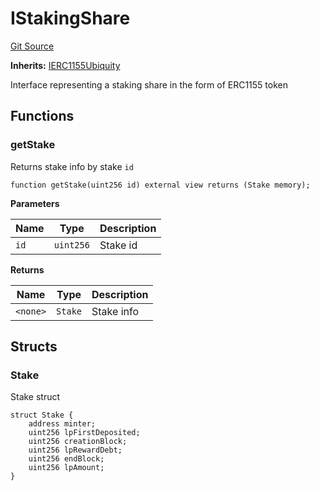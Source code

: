 # IStakingShare
[Git Source](https://github.com/ubiquity/ubiquity-dollar/blob/e160bf5b70e53d2b45eeff4c7e3dc69c842c728f/src/dollar/interfaces/IStakingShare.sol)

**Inherits:**
[IERC1155Ubiquity](/src/dollar/interfaces/IERC1155Ubiquity.sol/interface.IERC1155Ubiquity.md)

Interface representing a staking share in the form of ERC1155 token


## Functions
### getStake

Returns stake info by stake `id`


```solidity
function getStake(uint256 id) external view returns (Stake memory);
```
**Parameters**

|Name|Type|Description|
|----|----|-----------|
|`id`|`uint256`|Stake id|

**Returns**

|Name|Type|Description|
|----|----|-----------|
|`<none>`|`Stake`|Stake info|


## Structs
### Stake
Stake struct


```solidity
struct Stake {
    address minter;
    uint256 lpFirstDeposited;
    uint256 creationBlock;
    uint256 lpRewardDebt;
    uint256 endBlock;
    uint256 lpAmount;
}
```


